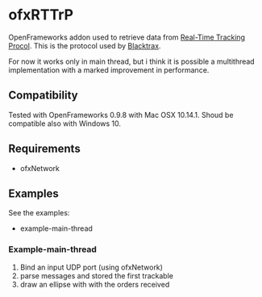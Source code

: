 # ofxRTTrP

OpenFrameworks addon used to retrieve data from [Real-Time Tracking Procol](https://rttrp.github.io/RTTrP-Wiki/index.html). This is the protocol used by [Blacktrax](https://Blacktrax.cast-soft.com/).

For now it works only in main thread, but i think it is possible a multithread implementation  with a marked improvement in performance.



## Compatibility

Tested with OpenFrameworks 0.9.8 with Mac OSX 10.14.1. Shoud be compatible also with Windows 10.

## Requirements
- ofxNetwork

## Examples
See the examples:
- example-main-thread

### Example-main-thread
1) Bind an input UDP port (using ofxNetwork)
2) parse messages and stored the first trackable
3) draw an ellipse with with the orders received
